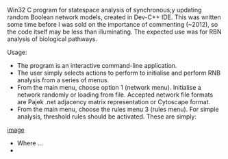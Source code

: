 Win32 C program for statespace analysis of synchronous;y updating random Boolean network models, created in Dev-C++ IDE.
This was written some time before I was sold on the importance of commenting (~2012), so the code itself may be less than illuminating. The expected use was for RBN analysis of biological pathways.

Usage:
- The program is an interactive command-line application.
- The user simply selects actions to perform to initialise and perform RNB analysis from a series of menus.
- From the main menu, choose option 1 (network menu). Initialise a network randomly or loading from file. Accepted network file formats are Pajek .net adjacency matrix representation or Cytoscape format.
- From the main menu, choose the rules menu 3 (rules menu). For simple analysis, threshold rules should be activated. These are simply:


[image](https://user-images.githubusercontent.com/75328354/126550619-ade7e369-33f2-41e3-afb6-925ba4ab3463.png)

- Where ...
- 

